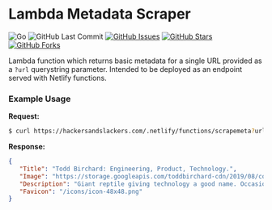 # Lambda Metadata Scraper

![Go](https://img.shields.io/badge/Go-1.14-blue.svg?logo=go&longCache=true&logoColor=white&colorB=88C0D0&style=flat-square&colorA=4c566a)
![GitHub Last Commit](https://img.shields.io/github/last-commit/google/skia.svg?style=flat-square&colorA=4c566a&colorB=a3be8c)
[![GitHub Issues](https://img.shields.io/github/issues/toddbirchard/netlify-metadata-scraper.svg?style=flat-square&colorA=4c566a&colorB=ebcb8b)](https://github.com/toddbirchard/netlify-metadata-scraper/issues)
[![GitHub Stars](https://img.shields.io/github/stars/toddbirchard/netlify-metadata-scraper.svg?style=flat-square&colorB=ebcb8b&colorA=4c566a)](https://github.com/toddbirchard/netlify-metadata-scraper/stargazers)
[![GitHub Forks](https://img.shields.io/github/forks/toddbirchard/netlify-metadata-scraper.svg?style=flat-square&colorA=4c566a&colorB=ebcb8b)](https://github.com/toddbirchard/netlify-metadata-scraper/network)

Lambda function which returns basic metadata for a single URL provided as a `?url` querystring parameter. Intended to be deployed as an endpoint served with Netlify functions.

### Example Usage

**Request:**
```bash
$ curl https://hackersandslackers.com/.netlify/functions/scrapemeta?url=https://toddbirchard.com
```

**Response:**
```json
{
   "Title": "Todd Birchard: Engineering, Product, Technology.",
   "Image": "https://storage.googleapis.com/toddbirchard-cdn/2019/08/cover.jpeg",
   "Description": "Giant reptile giving technology a good name. Occasional tangents of mass destruction. Made in Silicon Alley.",
   "Favicon": "/icons/icon-48x48.png"
}
```